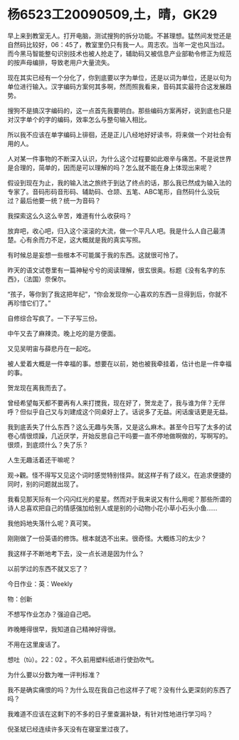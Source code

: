 # 杨6523工20090509,土，晴，GK29

早上来到教室无人。打开电脑，测试搜狗的拆分功能。不甚理想。猛然间发觉还是自然码比较好，06：45了，教室里仍只有我一人。周志农。当年一定也风当过。而今黑马智能整句识别技术也被人抢走了，辅助码又被信息产业部勒令修正为规范的按声母编排，导致老用户大量流失。

现在其实已经有一个分化了，你到底要以字为单位，还是以词为单位，还是以句为单位进行输入。汉字编码方案何其多啊，然而照我看来，音码其实最符合这发展趋势。

搜狗不是搞汉字编码的，这一点首先我要明白。那些编码方案再好，说到底也只是对汉字单个的字的编码，效率怎么与整句输入相比。

所以我不应该在单字编码上徘徊，还是正儿八经地好好读书，将来做一个对社会有用的人。

人对某一件事物的不断深入认识，为什么这个过程要如此艰辛与痛苦。不是说世界是合理的，简单的，因而是可以理解的吗？怎么就不能在身上体现出来呢？

假设到现在为止，我的输入法之旅终于到达了终点的话，那么我已然成为输入法的专家了。音码形码音形码、辅助码、仓颉、五笔、ABC笔形，自然码什么没玩过？最后他要一统？统一为音码？

我探索这么久这么辛苦，难道有什么收获吗？

放弃吧，收心吧，归入这个滚滚的大流，做一个平凡人吧。我是什么人自己最清楚。心有余而力不足，这大概就是我的真实写照。

有时候总是妄想一些根本不可能属于我的东西。这就很可怜了。

昨天的语文试卷里有一篇神秘兮兮的阅读理解，很玄很奥。标题《没有名字的东西》，（法国）奈保尔。

“孩子，等你到了我这把年纪”，“你会发现你一心喜欢的东西一旦得到后，你就不再珍惜它们了。”

自修综合写疯了。一下子写三份。

中午又去了麻辣烫。晚上吃的是方便面。

又见吴明宙与薛悲丹在一起吃。

被人爱着大概是一件幸福的事。想要在以前，她也被我牵挂着，估计也是一件幸福的事。

贺龙现在离我而去了。

曾经希望每天都不要再有人来打搅我，现在好了，贺龙走了，我与谁为伴？无伴呼？但似乎自己又与刘建成这个同桌好上了。话说多了无益。闲话废话更是无益。

我到底丢失了什么东西？这么无趣与失落，又是这么麻木。甚至今日写了太多的试卷心情很烦躁，几近厌学，开始反思自己干吗要一直不停地做啊做的，写啊写的。很烦，到底烦什么？失了乐？

人生无趣活着还干嘛呢？

观->觀。怪不得写又见这个词时感觉特别怪异。就这样子有了歧义。在追求便捷的同时，别的问题就出现了。

我看见那天际有一个闪闪红光的星星。然而对于我来说又有什么用呢？那些所谓的诗人总喜欢把自己的情感强加给别人或是别的小动物小花小草小石头小鱼……

我他妈地失落什么呢？真可笑。

刚刚做了一份英语的修饰。根本就选不出来。很奇怪。大概练习的太少？

我这样子不断地考下去，没一点长进是因为什么？

以前学过的东西不就又忘了？

今日作业：英：Weekly

物：创新

不想写作业怎办？强迫自己吧。

昨晚睡得很早，我知道自己精神好得很。

不用在这里废话了。

想吐（tù）。22：02 。不久前用塑料纸进行使劲吹气。

为什么要以分数为唯一评判标准？

我不是确实痛恨的吗？为什么现在我自己也这样子了呢？没有什么更深刻的东西了吗？

我难道不应该在这剩下的不多的日子里查漏补缺，有针对性地进行学习吗？

倪圣斌已经连续许多天没有在寝室里过夜了。
